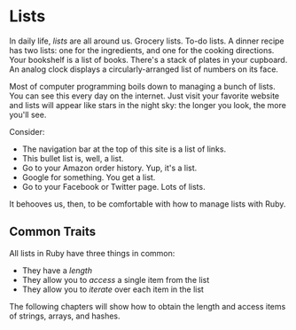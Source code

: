 # Lists

In daily life, *lists* are all around us.  Grocery lists.
To-do lists. A dinner recipe has two lists: one for the
ingredients, and one for the cooking directions.  Your bookshelf
is a list of books.  There's a stack of plates in your cupboard.
An analog clock displays a circularly-arranged list of numbers
on its face.

Most of computer programming boils down to
managing a bunch of lists.  You can see this every day
on the internet.  Just visit your favorite website and lists
will appear like stars in the night sky: the longer you look,
the more you'll see.

Consider:
* The navigation bar at the top of this site is a list of links.
* This bullet list is, well, a list.
* Go to your Amazon order history.  Yup, it's a list.
* Google for something.  You get a list.
* Go to your Facebook or Twitter page.  Lots of lists.

It behooves us, then, to be comfortable with how to manage
lists with Ruby.

## Common Traits

All lists in Ruby have three things in common:

* They have a _length_
* They allow you to _access_ a single item from the list
* They allow you to _iterate_ over each item in the list


The following chapters will show how to obtain the length
and access items of strings, arrays, and hashes.
